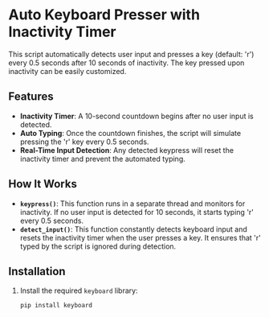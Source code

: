 # Auto Keyboard Presser with Inactivity Timer

This script automatically detects user input and presses a key (default: 'r') every 0.5 seconds after 10 seconds of inactivity. The key pressed upon inactivity can be easily customized.

## Features
- **Inactivity Timer**: A 10-second countdown begins after no user input is detected.
- **Auto Typing**: Once the countdown finishes, the script will simulate pressing the 'r' key every 0.5 seconds.
- **Real-Time Input Detection**: Any detected keypress will reset the inactivity timer and prevent the automated typing.

## How It Works
- **`keypress()`**: This function runs in a separate thread and monitors for inactivity. If no user input is detected for 10 seconds, it starts typing 'r' every 0.5 seconds.
- **`detect_input()`**: This function constantly detects keyboard input and resets the inactivity timer when the user presses a key. It ensures that 'r' typed by the script is ignored during detection.

## Installation
1. Install the required `keyboard` library:
   ```bash
   pip install keyboard
